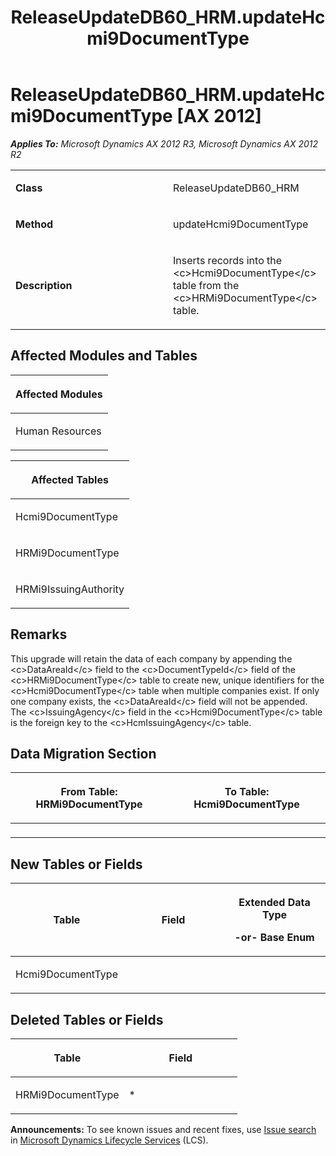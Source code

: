 ﻿---
title: ReleaseUpdateDB60_HRM.updateHcmi9DocumentType
TOCTitle: ReleaseUpdateDB60_HRM.updateHcmi9DocumentType
ms:assetid: e1c91c48-0293-3e26-4e81-7bf5b4413e0d
ms:mtpsurl: https://msdn.microsoft.com/en-us/library/JJ737316(v=AX.60)
ms:contentKeyID: 49711758
ms.date: 05/18/2015
mtps_version: v=AX.60
---

# ReleaseUpdateDB60\_HRM.updateHcmi9DocumentType [AX 2012]


_**Applies To:** Microsoft Dynamics AX 2012 R3, Microsoft Dynamics AX 2012 R2_

<table>
<colgroup>
<col style="width: 50%" />
<col style="width: 50%" />
</colgroup>
<tbody>
<tr class="odd">
<td><p><strong>Class</strong></p></td>
<td><p>ReleaseUpdateDB60_HRM</p></td>
</tr>
<tr class="even">
<td><p><strong>Method</strong></p></td>
<td><p>updateHcmi9DocumentType</p></td>
</tr>
<tr class="odd">
<td><p><strong>Description</strong></p></td>
<td><p>Inserts records into the &lt;c&gt;Hcmi9DocumentType&lt;/c&gt; table from the &lt;c&gt;HRMi9DocumentType&lt;/c&gt; table.</p></td>
</tr>
</tbody>
</table>


## Affected Modules and Tables

<table>
<colgroup>
<col style="width: 100%" />
</colgroup>
<thead>
<tr class="header">
<th><p>Affected Modules</p></th>
</tr>
</thead>
<tbody>
<tr class="odd">
<td><p>Human Resources</p></td>
</tr>
</tbody>
</table>


<table>
<colgroup>
<col style="width: 100%" />
</colgroup>
<thead>
<tr class="header">
<th><p>Affected Tables</p></th>
</tr>
</thead>
<tbody>
<tr class="odd">
<td><p>Hcmi9DocumentType</p></td>
</tr>
<tr class="even">
<td><p>HRMi9DocumentType</p></td>
</tr>
<tr class="odd">
<td><p>HRMi9IssuingAuthority</p></td>
</tr>
</tbody>
</table>


## Remarks

This upgrade will retain the data of each company by appending the \<c\>DataAreaId\</c\> field to the \<c\>DocumentTypeId\</c\> field of the \<c\>HRMi9DocumentType\</c\> table to create new, unique identifiers for the \<c\>Hcmi9DocumentType\</c\> table when multiple companies exist. If only one company exists, the \<c\>DataAreaId\</c\> field will not be appended. The \<c\>IssuingAgency\</c\> field in the \<c\>Hcmi9DocumentType\</c\> table is the foreign key to the \<c\>HcmIssuingAgency\</c\> table.

## Data Migration Section

<table>
<colgroup>
<col style="width: 50%" />
<col style="width: 50%" />
</colgroup>
<thead>
<tr class="header">
<th><p>From Table: HRMi9DocumentType</p></th>
<th><p>To Table: Hcmi9DocumentType</p></th>
</tr>
</thead>
<tbody>
<tr class="odd">
<td><p></p></td>
<td><p></p></td>
</tr>
</tbody>
</table>


## New Tables or Fields

<table>
<colgroup>
<col style="width: 33%" />
<col style="width: 33%" />
<col style="width: 33%" />
</colgroup>
<thead>
<tr class="header">
<th><p>Table</p></th>
<th><p>Field</p></th>
<th><p>Extended Data Type</p>
<p>-or- Base Enum</p></th>
</tr>
</thead>
<tbody>
<tr class="odd">
<td><p>Hcmi9DocumentType</p></td>
<td><p></p></td>
<td><p></p></td>
</tr>
</tbody>
</table>


## Deleted Tables or Fields

<table>
<colgroup>
<col style="width: 50%" />
<col style="width: 50%" />
</colgroup>
<thead>
<tr class="header">
<th><p>Table</p></th>
<th><p>Field</p></th>
</tr>
</thead>
<tbody>
<tr class="odd">
<td><p>HRMi9DocumentType</p></td>
<td><p>*</p></td>
</tr>
</tbody>
</table>

  
**Announcements:** To see known issues and recent fixes, use [Issue search](http://go.microsoft.com/fwlink/?linkid=389258) in [Microsoft Dynamics Lifecycle Services](http://go.microsoft.com/fwlink/?linkid=306505) (LCS).

